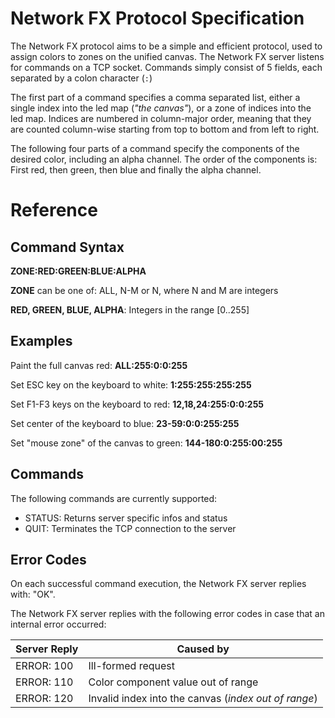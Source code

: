 # Network FX Protocol Specification

The Network FX protocol aims to be a simple and efficient protocol, used to assign colors to zones on the unified canvas.
The Network FX server listens for commands on a TCP socket. Commands simply consist of 5 fields, each separated by a
colon character (`:`)

The first part of a command specifies a comma separated list, either a single index into the led map (_"the canvas"_),
or a zone of indices into the led map. Indices are numbered in column-major order, meaning that they are counted
column-wise starting from top to bottom and from left to right.

The following four parts of a command specify the components of the desired color, including an alpha channel.
The order of the components is: First red, then green, then blue and finally the alpha channel.

# Reference

## Command Syntax

**ZONE:RED:GREEN:BLUE:ALPHA**

**ZONE** can be one of: ALL, N-M or N, where N and M are integers

**RED, GREEN, BLUE, ALPHA**: Integers in the range [0..255]

## Examples

Paint the full canvas red: **ALL:255:0:0:255**

Set ESC key on the keyboard to white: **1:255:255:255:255**

Set F1-F3 keys on the keyboard to red: **12,18,24:255:0:0:255**

Set center of the keyboard to blue: **23-59:0:0:255:255**

Set "mouse zone" of the canvas to green: **144-180:0:255:00:255**

## Commands

The following commands are currently supported:

- STATUS: Returns server specific infos and status
- QUIT: Terminates the TCP connection to the server

## Error Codes

On each successful command execution, the Network FX server replies with: "OK".

The Network FX server replies with the following error codes in case that an internal error occurred:

| Server Reply | Caused by                                            |
| ------------ | ---------------------------------------------------- |
| ERROR: 100   | Ill-formed request                                   |
| ERROR: 110   | Color component value out of range                   |
| ERROR: 120   | Invalid index into the canvas (_index out of range_) |
